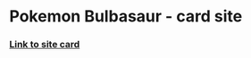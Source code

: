 # Pokemon Bulbasaur - card site
### [Link to site card](https://franzrivas-ksquare.github.io/pokemon-card-markup-1/)